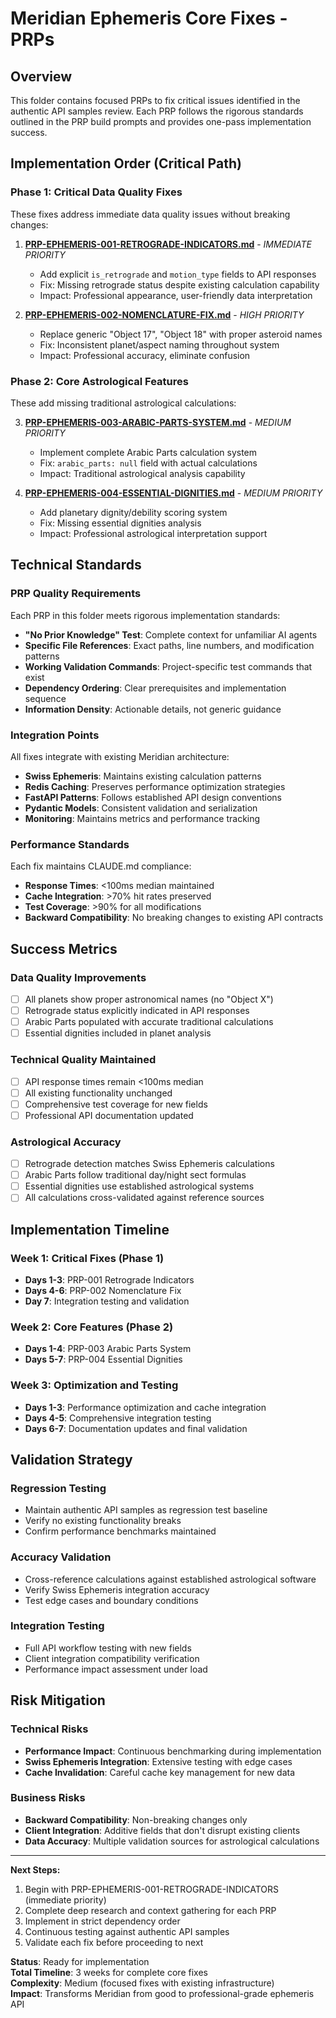 # Meridian Ephemeris Core Fixes - PRPs

## Overview

This folder contains focused PRPs to fix critical issues identified in the authentic API samples review. Each PRP follows the rigorous standards outlined in the PRP build prompts and provides one-pass implementation success.

## Implementation Order (Critical Path)

### Phase 1: Critical Data Quality Fixes
These fixes address immediate data quality issues without breaking changes:

1. **[PRP-EPHEMERIS-001-RETROGRADE-INDICATORS.md](./PRP-EPHEMERIS-001-RETROGRADE-INDICATORS.md)** - *IMMEDIATE PRIORITY*
   - Add explicit `is_retrograde` and `motion_type` fields to API responses
   - Fix: Missing retrograde status despite existing calculation capability
   - Impact: Professional appearance, user-friendly data interpretation

2. **[PRP-EPHEMERIS-002-NOMENCLATURE-FIX.md](./PRP-EPHEMERIS-002-NOMENCLATURE-FIX.md)** - *HIGH PRIORITY*
   - Replace generic "Object 17", "Object 18" with proper asteroid names
   - Fix: Inconsistent planet/aspect naming throughout system
   - Impact: Professional accuracy, eliminate confusion

### Phase 2: Core Astrological Features
These add missing traditional astrological calculations:

3. **[PRP-EPHEMERIS-003-ARABIC-PARTS-SYSTEM.md](./PRP-EPHEMERIS-003-ARABIC-PARTS-SYSTEM.md)** - *MEDIUM PRIORITY*
   - Implement complete Arabic Parts calculation system
   - Fix: `arabic_parts: null` field with actual calculations
   - Impact: Traditional astrological analysis capability

4. **[PRP-EPHEMERIS-004-ESSENTIAL-DIGNITIES.md](./PRP-EPHEMERIS-004-ESSENTIAL-DIGNITIES.md)** - *MEDIUM PRIORITY*
   - Add planetary dignity/debility scoring system
   - Fix: Missing essential dignities analysis
   - Impact: Professional astrological interpretation support

## Technical Standards

### PRP Quality Requirements
Each PRP in this folder meets rigorous implementation standards:

- **"No Prior Knowledge" Test**: Complete context for unfamiliar AI agents
- **Specific File References**: Exact paths, line numbers, and modification patterns
- **Working Validation Commands**: Project-specific test commands that exist
- **Dependency Ordering**: Clear prerequisites and implementation sequence
- **Information Density**: Actionable details, not generic guidance

### Integration Points
All fixes integrate with existing Meridian architecture:

- **Swiss Ephemeris**: Maintains existing calculation patterns
- **Redis Caching**: Preserves performance optimization strategies
- **FastAPI Patterns**: Follows established API design conventions
- **Pydantic Models**: Consistent validation and serialization
- **Monitoring**: Maintains metrics and performance tracking

### Performance Standards
Each fix maintains CLAUDE.md compliance:

- **Response Times**: <100ms median maintained
- **Cache Integration**: >70% hit rates preserved
- **Test Coverage**: >90% for all modifications
- **Backward Compatibility**: No breaking changes to existing API contracts

## Success Metrics

### Data Quality Improvements
- [ ] All planets show proper astronomical names (no "Object X")
- [ ] Retrograde status explicitly indicated in API responses
- [ ] Arabic Parts populated with accurate traditional calculations
- [ ] Essential dignities included in planet analysis

### Technical Quality Maintained
- [ ] API response times remain <100ms median
- [ ] All existing functionality unchanged
- [ ] Comprehensive test coverage for new fields
- [ ] Professional API documentation updated

### Astrological Accuracy
- [ ] Retrograde detection matches Swiss Ephemeris calculations
- [ ] Arabic Parts follow traditional day/night sect formulas
- [ ] Essential dignities use established astrological systems
- [ ] All calculations cross-validated against reference sources

## Implementation Timeline

### Week 1: Critical Fixes (Phase 1)
- **Days 1-3**: PRP-001 Retrograde Indicators
- **Days 4-6**: PRP-002 Nomenclature Fix
- **Day 7**: Integration testing and validation

### Week 2: Core Features (Phase 2)
- **Days 1-4**: PRP-003 Arabic Parts System
- **Days 5-7**: PRP-004 Essential Dignities

### Week 3: Optimization and Testing
- **Days 1-3**: Performance optimization and cache integration
- **Days 4-5**: Comprehensive integration testing
- **Days 6-7**: Documentation updates and final validation

## Validation Strategy

### Regression Testing
- Maintain authentic API samples as regression test baseline
- Verify no existing functionality breaks
- Confirm performance benchmarks maintained

### Accuracy Validation
- Cross-reference calculations against established astrological software
- Verify Swiss Ephemeris integration accuracy
- Test edge cases and boundary conditions

### Integration Testing
- Full API workflow testing with new fields
- Client integration compatibility verification
- Performance impact assessment under load

## Risk Mitigation

### Technical Risks
- **Performance Impact**: Continuous benchmarking during implementation
- **Swiss Ephemeris Integration**: Extensive testing with edge cases
- **Cache Invalidation**: Careful cache key management for new data

### Business Risks
- **Backward Compatibility**: Non-breaking changes only
- **Client Integration**: Additive fields that don't disrupt existing clients
- **Data Accuracy**: Multiple validation sources for astrological calculations

---

**Next Steps:**
1. Begin with PRP-EPHEMERIS-001-RETROGRADE-INDICATORS (immediate priority)
2. Complete deep research and context gathering for each PRP
3. Implement in strict dependency order
4. Continuous testing against authentic API samples
5. Validate each fix before proceeding to next

**Status**: Ready for implementation  
**Total Timeline**: 3 weeks for complete core fixes  
**Complexity**: Medium (focused fixes with existing infrastructure)  
**Impact**: Transforms Meridian from good to professional-grade ephemeris API